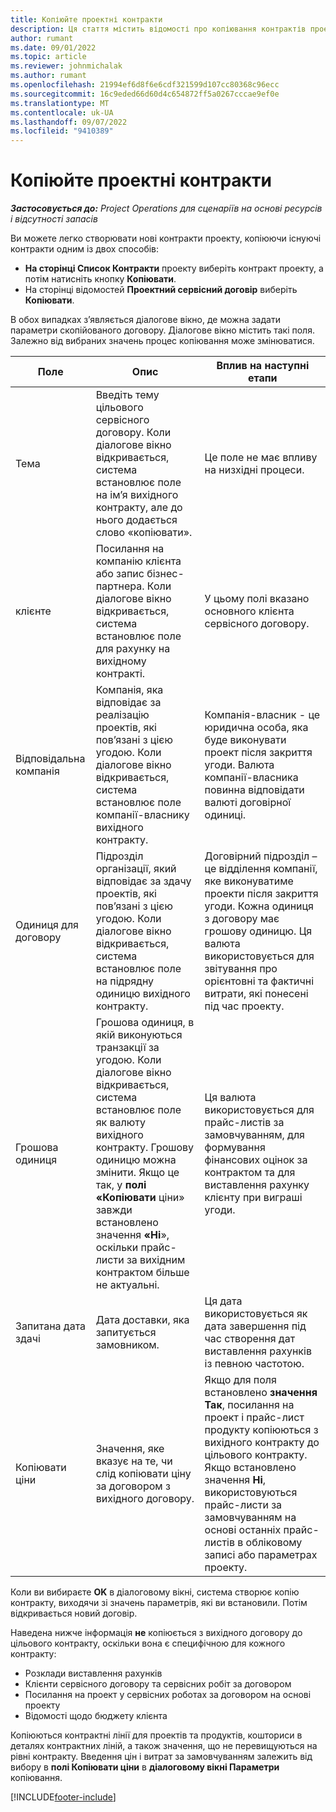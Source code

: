 ```yaml
---
title: Копіюйте проектні контракти
description: Ця стаття містить відомості про копіювання контрактів проекту в корпорації Майкрософт Dynamics 365 Project Operations.
author: rumant
ms.date: 09/01/2022
ms.topic: article
ms.reviewer: johnmichalak
ms.author: rumant
ms.openlocfilehash: 21994ef6d8f6e6cdf321599d107cc80368c96ecc
ms.sourcegitcommit: 16c9eded66d60d4c654872ff5a0267cccae9ef0e
ms.translationtype: MT
ms.contentlocale: uk-UA
ms.lasthandoff: 09/07/2022
ms.locfileid: "9410389"
---
```

# <a name="copy-project-based-contracts"></a>Копіюйте проектні контракти

_**Застосовується до:** Project Operations для сценаріїв на основі ресурсів і відсутності запасів_

Ви можете легко створювати нові контракти проекту, копіюючи існуючі контракти одним із двох способів:

- **На сторінці Список Контракти** проекту виберіть контракт проекту, а потім натисніть кнопку **Копіювати**.
- На сторінці відомостей **Проектний сервісний договір** виберіть **Копіювати**.

В обох випадках з’являється діалогове вікно, де можна задати параметри скопійованого договору. Діалогове вікно містить такі поля. Залежно від вибраних значень процес копіювання може змінюватися.

| Поле | Опис | Вплив на наступні етапи |
| --- | --- | --- |
| Тема | Введіть тему цільового сервісного договору. Коли діалогове вікно відкривається, система встановлює поле на ім’я вихідного контракту, але до нього додається слово «копіювати». | Це поле не має впливу на низхідні процеси. |
| клієнте | Посилання на компанію клієнта або запис бізнес-партнера. Коли діалогове вікно відкривається, система встановлює поле для рахунку на вихідному контракті. | У цьому полі вказано основного клієнта сервісного договору. |
| Відповідальна компанія | Компанія, яка відповідає за реалізацію проектів, які пов’язані з цією угодою. Коли діалогове вікно відкривається, система встановлює поле компанії-власнику вихідного контракту. | Компанія-власник - це юридична особа, яка буде виконувати проект після закриття угоди. Валюта компанії-власника повинна відповідати валюті договірної одиниці. |
| Одиниця для договору | Підрозділ організації, який відповідає за здачу проектів, які пов’язані з цією угодою. Коли діалогове вікно відкривається, система встановлює поле на підрядну одиницю вихідного контракту. | Договірний підрозділ – це відділення компанії, яке виконуватиме проекти після закриття угоди. Кожна одиниця з договору має грошову одиницю. Ця валюта використовується для звітування про орієнтовні та фактичні витрати, які понесені під час проекту. |
| Грошова одиниця | Грошова одиниця, в якій виконуються транзакції за угодою. Коли діалогове вікно відкривається, система встановлює поле як валюту вихідного контракту. Грошову одиницю можна змінити. Якщо це так, у **полі «Копіювати** ціни» завжди встановлено значення **«Ні**», оскільки прайс-листи за вихідним контрактом більше не актуальні. | Ця валюта використовується для прайс-листів за замовчуванням, для формування фінансових оцінок за контрактом та для виставлення рахунку клієнту при виграші угоди. |
| Запитана дата здачі | Дата доставки, яка запитується замовником. | Ця дата використовується як дата завершення під час створення дат виставлення рахунків із певною частотою. |
| Копіювати ціни | Значення, яке вказує на те, чи слід копіювати ціну за договором з вихідного договору. | Якщо для поля встановлено **значення Так**, посилання на проект і прайс-лист продукту копіюються з вихідного контракту до цільового контракту. Якщо встановлено значення **Ні**, використовуються прайс-листи за замовчуванням на основі останніх прайс-листів в обліковому записі або параметрах проекту. |

Коли ви вибираєте **OK** в діалоговому вікні, система створює копію контракту, виходячи зі значень параметрів, які ви встановили. Потім відкривається новий договір.

Наведена нижче інформація **не** копіюється з вихідного договору до цільового контракту, оскільки вона є специфічною для кожного контракту:

- Розклади виставлення рахунків
- Клієнти сервісного договору та сервісних робіт за договором
- Посилання на проект у сервісних роботах за договором на основі проекту
- Відомості щодо бюджету клієнта

Копіюються контрактні лінії для проектів та продуктів, кошториси в деталях контрактних ліній, а також значення, що не перевищуються на рівні контракту. Введення цін і витрат за замовчуванням залежить від вибору в **полі Копіювати ціни** в **діалоговому вікні Параметри** копіювання.

[!INCLUDE[footer-include](../includes/footer-banner.md)]
